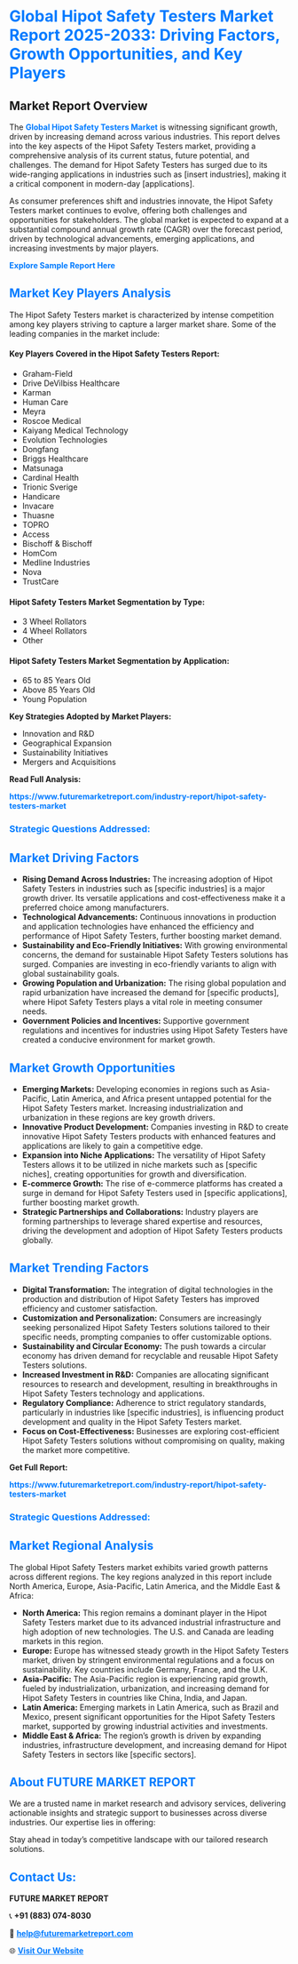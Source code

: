 <h1 style="color: #007BFF;">Global Hipot Safety Testers Market Report 2025-2033: Driving Factors, Growth Opportunities, and Key Players</h1>

<section id="overview">
<h2>Market Report Overview</h2>
<p>The <a href="https://www.futuremarketreport.com/industry-report/hipot-safety-testers-market" style="color: #007BFF; text-decoration: none;"><strong>Global Hipot Safety Testers Market</strong></a> is witnessing significant growth, driven by increasing demand across various industries. This report delves into the key aspects of the Hipot Safety Testers market, providing a comprehensive analysis of its current status, future potential, and challenges. The demand for Hipot Safety Testers has surged due to its wide-ranging applications in industries such as [insert industries], making it a critical component in modern-day [applications].</p>
<p>As consumer preferences shift and industries innovate, the Hipot Safety Testers market continues to evolve, offering both challenges and opportunities for stakeholders. The global market is expected to expand at a substantial compound annual growth rate (CAGR) over the forecast period, driven by technological advancements, emerging applications, and increasing investments by major players.</p>
</section>

<section id="overview">
<p><a href="https://www.futuremarketreport.com/request-sample/reportId=31976" style="color: #007BFF; text-decoration: none;"><strong>Explore Sample Report Here</strong></a></p>
</section>

<section id="key-players">
<h2 style="color: #007BFF;">Market Key Players Analysis</h2>
<p>The Hipot Safety Testers market is characterized by intense competition among key players striving to capture a larger market share. Some of the leading companies in the market include:</p>
<h4>Key Players Covered in the Hipot Safety Testers Report:</h4>
<ul><li>Graham-Field</li><li>Drive DeVilbiss Healthcare</li><li>Karman</li><li>Human Care</li><li>Meyra</li><li>Roscoe Medical</li><li>Kaiyang Medical Technology</li><li>Evolution Technologies</li><li>Dongfang</li><li>Briggs Healthcare</li><li>Matsunaga</li><li>Cardinal Health</li><li>Trionic Sverige</li><li>Handicare</li><li>Invacare</li><li>Thuasne</li><li>TOPRO</li><li>Access</li><li>Bischoff &amp; Bischoff</li><li>HomCom</li><li>Medline Industries</li><li>Nova</li><li>TrustCare</li></ul>
<h4>Hipot Safety Testers Market Segmentation by Type:</h4>
<ul><li>3 Wheel Rollators</li><li>4 Wheel Rollators</li><li>Other</li></ul>

<h4>Hipot Safety Testers Market Segmentation by Application:</h4>
<ul><li>65 to 85 Years Old</li><li>Above 85 Years Old</li><li>Young Population</li></ul>
<p><strong>Key Strategies Adopted by Market Players:</strong></p>
<ul>
<li>Innovation and R&D</li>
<li>Geographical Expansion</li>
<li>Sustainability Initiatives</li>
<li>Mergers and Acquisitions</li>
</ul>
</section>

<section>
<p><strong>Read Full Analysis: </strong></p><a href="https://www.futuremarketreport.com/industry-report/hipot-safety-testers-market" style="color: #007BFF; text-decoration: none;"><strong>https://www.futuremarketreport.com/industry-report/hipot-safety-testers-market</strong></a>
<h3 style="color: #007BFF;">Strategic Questions Addressed:</h3>
</section>

<section id="driving-factors">
<h2 style="color: #007BFF;">Market Driving Factors</h2>
<ul>
<li><strong>Rising Demand Across Industries:</strong> The increasing adoption of Hipot Safety Testers in industries such as [specific industries] is a major growth driver. Its versatile applications and cost-effectiveness make it a preferred choice among manufacturers.</li>
<li><strong>Technological Advancements:</strong> Continuous innovations in production and application technologies have enhanced the efficiency and performance of Hipot Safety Testers, further boosting market demand.</li>
<li><strong>Sustainability and Eco-Friendly Initiatives:</strong> With growing environmental concerns, the demand for sustainable Hipot Safety Testers solutions has surged. Companies are investing in eco-friendly variants to align with global sustainability goals.</li>
<li><strong>Growing Population and Urbanization:</strong> The rising global population and rapid urbanization have increased the demand for [specific products], where Hipot Safety Testers plays a vital role in meeting consumer needs.</li>
<li><strong>Government Policies and Incentives:</strong> Supportive government regulations and incentives for industries using Hipot Safety Testers have created a conducive environment for market growth.</li>
</ul>
</section>

<section id="growth-opportunities">
<h2 style="color: #007BFF;">Market Growth Opportunities</h2>
<ul>
<li><strong>Emerging Markets:</strong> Developing economies in regions such as Asia-Pacific, Latin America, and Africa present untapped potential for the Hipot Safety Testers market. Increasing industrialization and urbanization in these regions are key growth drivers.</li>
<li><strong>Innovative Product Development:</strong> Companies investing in R&D to create innovative Hipot Safety Testers products with enhanced features and applications are likely to gain a competitive edge.</li>
<li><strong>Expansion into Niche Applications:</strong> The versatility of Hipot Safety Testers allows it to be utilized in niche markets such as [specific niches], creating opportunities for growth and diversification.</li>
<li><strong>E-commerce Growth:</strong> The rise of e-commerce platforms has created a surge in demand for Hipot Safety Testers used in [specific applications], further boosting market growth.</li>
<li><strong>Strategic Partnerships and Collaborations:</strong> Industry players are forming partnerships to leverage shared expertise and resources, driving the development and adoption of Hipot Safety Testers products globally.</li>
</ul>
</section>

<section id="trending-factors">
<h2 style="color: #007BFF;">Market Trending Factors</h2>
<ul>
<li><strong>Digital Transformation:</strong> The integration of digital technologies in the production and distribution of Hipot Safety Testers has improved efficiency and customer satisfaction.</li>
<li><strong>Customization and Personalization:</strong> Consumers are increasingly seeking personalized Hipot Safety Testers solutions tailored to their specific needs, prompting companies to offer customizable options.</li>
<li><strong>Sustainability and Circular Economy:</strong> The push towards a circular economy has driven demand for recyclable and reusable Hipot Safety Testers solutions.</li>
<li><strong>Increased Investment in R&D:</strong> Companies are allocating significant resources to research and development, resulting in breakthroughs in Hipot Safety Testers technology and applications.</li>
<li><strong>Regulatory Compliance:</strong> Adherence to strict regulatory standards, particularly in industries like [specific industries], is influencing product development and quality in the Hipot Safety Testers market.</li>
<li><strong>Focus on Cost-Effectiveness:</strong> Businesses are exploring cost-efficient Hipot Safety Testers solutions without compromising on quality, making the market more competitive.</li>
</ul>
</section>

<section>
<p><strong>Get Full Report: </strong></p><a href="https://www.futuremarketreport.com/industry-report/hipot-safety-testers-market" style="color: #007BFF; text-decoration: none;"><strong>https://www.futuremarketreport.com/industry-report/hipot-safety-testers-market</strong></a>
<h3 style="color: #007BFF;">Strategic Questions Addressed:</h3>
</section>


<section id="regional-analysis">
<h2 style="color: #007BFF;">Market Regional Analysis</h2>
<p>The global Hipot Safety Testers market exhibits varied growth patterns across different regions. The key regions analyzed in this report include North America, Europe, Asia-Pacific, Latin America, and the Middle East & Africa:</p>
<ul>
<li><strong>North America:</strong> This region remains a dominant player in the Hipot Safety Testers market due to its advanced industrial infrastructure and high adoption of new technologies. The U.S. and Canada are leading markets in this region.</li>
<li><strong>Europe:</strong> Europe has witnessed steady growth in the Hipot Safety Testers market, driven by stringent environmental regulations and a focus on sustainability. Key countries include Germany, France, and the U.K.</li>
<li><strong>Asia-Pacific:</strong> The Asia-Pacific region is experiencing rapid growth, fueled by industrialization, urbanization, and increasing demand for Hipot Safety Testers in countries like China, India, and Japan.</li>
<li><strong>Latin America:</strong> Emerging markets in Latin America, such as Brazil and Mexico, present significant opportunities for the Hipot Safety Testers market, supported by growing industrial activities and investments.</li>
<li><strong>Middle East & Africa:</strong> The region’s growth is driven by expanding industries, infrastructure development, and increasing demand for Hipot Safety Testers in sectors like [specific sectors].</li>
</ul>
</section>

<footer>
<h2 style="color: #007BFF;">About FUTURE MARKET REPORT</h2>
<p>We are a trusted name in market research and advisory services, delivering actionable insights and strategic support to businesses across diverse industries. Our expertise lies in offering:</p>

<p>Stay ahead in today’s competitive landscape with our tailored research solutions.</p>

<h2 style="color: #007BFF;">Contact Us:</h2>
<p><strong>FUTURE MARKET REPORT</strong></p>
<p>📞 <strong>+91 (883) 074-8030</strong></p>
<p>📧 <strong><a href="mailto:help@futuremarketreport.com" style="color: #007BFF;">help@futuremarketreport.com</a></strong></p>
<p>🌐 <strong><a href="https://www.futuremarketreport.com/" style="color: #007BFF;">Visit Our Website</a></strong></p>
</footer>